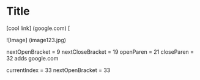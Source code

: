 # Title

[cool link] (google.com)
[

![Image] (image123.jpg)


nextOpenBracket = 9
nextCloseBracket = 19
openParen = 21
closeParen = 32
adds google.com

currentIndex = 33
nextOpenBracket = 33
